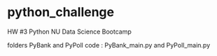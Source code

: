 # python_challenge
HW #3 Python NU Data Science Bootcamp 

folders PyBank and PyPoll
code : PyBank_main.py and PyPoll_main.py 

